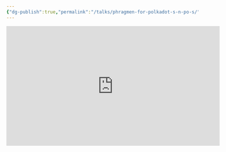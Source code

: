 ```yaml
---
{"dg-publish":true,"permalink":"/talks/phragmen-for-polkadot-s-n-po-s/","created":"2023-08-28T14:03:26.000+01:00","updated":"2024-08-21T13:44:38.309+01:00"}
---
```


<iframe width="560" height="315" src="https://www.youtube.com/embed/H9OvpAOebTs" title="YouTube video player"
	frameborder="0" allow="accelerometer; autoplay; clipboard-write; encrypted-media; gyroscope; picture-in-picture"
	allowfullscreen></iframe>
